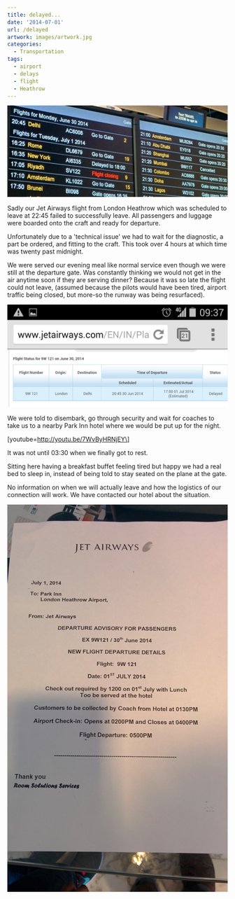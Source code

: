 ```yaml
---
title: delayed...
date: '2014-07-01'
url: /delayed
artwork: images/artwork.jpg
categories:
  - Transportation
tags:
  - airport
  - delays
  - flight
  - Heathrow
---
```


![Heathrow Flight Board Delayed flight](images/IMG_20140701_163325-e1404581414300-1024x424.jpg)

Sadly our Jet Airways flight from London Heathrow which was scheduled to leave at 22:45 failed to successfully leave. All passengers and luggage were boarded onto the craft and ready for departure.

Unfortunately due to a 'technical issue' we had to wait for the diagnostic, a part be ordered, and fitting to the craft. This took over 4 hours at which time was twenty past midnight.

We were served our evening meal like normal service even though we were still at the departure gate. Was constantly thinking we would not get in the air anytime soon if they are serving dinner? Because it was so late the flight could not leave, (assumed because the pilots would have been tired, airport traffic being closed, but more-so the runway was being resurfaced).

![wpid-wp-1404207672022.jpeg](images/wpid-wp-1404207672022-1024x475.jpeg)

We were told to disembark, go through security and wait for coaches to take us to a nearby Park Inn hotel where we would be put up for the night.

\[youtube=http://youtu.be/7WvByHRNjEY\]

It was not until 03:30 when we finally got to rest.

Sitting here having a breakfast buffet feeling tired but happy we had a real bed to sleep in, instead of being told to stay seated on the plane at the gate.

No information on when we will actually leave and how the logistics of our connection will work. We have contacted our hotel about the situation.

[![IMG_20140701_094757](images/IMG_20140701_094757-583x1024.jpg)](http://gonetraveling.me/wp-content/uploads/2014/07/IMG_20140701_094757.jpg)
